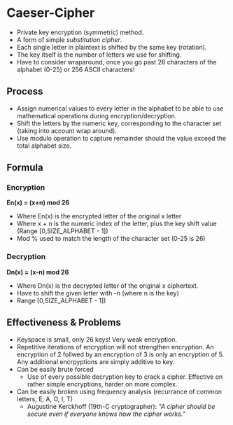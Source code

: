 # Caeser-Cipher

* Private key encryption (symmetric) method.
* A form of simple *substitution cipher*.
* Each single letter in plaintext is shifted by the same key (rotation).
* The key itself is the number of letters we use for shifting.
* Have to consider wraparound, once you go past 26 characters of the alphabet (0-25) or 256 ASCII characters!

## Process
* Assign numerical values to every letter in the alphabet to be able to use mathematical operations during encryption/decryption.
* Shift the letters by the numeric key, corresponding to the character set (taking into account wrap around).
* Use modulo operation to capture remainder should the value exceed the total alphabet size.

## Formula
### Encryption
**En(x) = (x+n) mod 26**
* Where En(x) is the encrypted letter of the original x letter
* Where x + n is the numeric index of the letter, plus the key shift value (Range [0,SIZE_ALPHABET - 1])
* Mod % used to match the length of the character set (0-25 is 26)

### Decryption
**Dn(x) = (x-n) mod 26**
* Where Dn(x) is the decrypted letter of the original x ciphertext.
* Have to shift the given letter with -n (where n is the key) 
* Range [0,SIZE_ALPHABET - 1])

## Effectiveness & Problems
* Keyspace is small, only 26 keys! Very weak encryption.
* Repetitive iterations of encryption will not strengthen encryption. An encryption of 2 follwed by an encryption of 3 is only an encryption of 5. Any additional encrpyptions are simply additive to key. 
* Can be easily brute forced
    * Use of every possible decryption key to crack a cipher. Effective on rather simple encryptions, harder on more complex.
* Can be easily broken using frequency analysis (recurrance of common letters, E, A, O, I, T)
    * Augustine Kerckhoff (19th-C cryptographer): *"A cipher should be secure even if everyone knows how the cipher works."*
